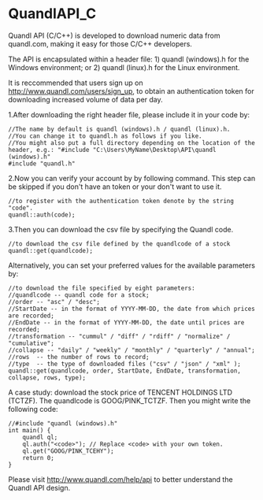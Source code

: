 QuandlAPI_C
===========

Quandl API (C/C++) is developed to download numeric data from quandl.com, making it easy for those C/C++ developers.

The API is encapsulated within a header file: 1) quandl (windows).h for the Windows environment; or 2) quandl (linux).h for the Linux environment.

It is reccommended that users sign up on http://www.quandl.com/users/sign_up, to obtain an authentication token for downloading increased volume of data per day.

1.After downloading the right header file, please include it in your code by:

    //The name by default is quandl (windows).h / quandl (linux).h. 
    //You can change it to quandl.h as follows if you like.
    //You might also put a full directory depending on the location of the header, e.g.: "#include "C:\Users\MyName\Desktop\API\quandl (windows).h"
    #include "quandl.h"

2.Now you can verify your account by by following command. This step can be skipped if you don't have an token or your don't want to use it.

    //to register with the authentication token denote by the string "code".
    quandl::auth(code);

3.Then you can download the csv file by specifying the Quandl code.

    //to download the csv file defined by the quandlcode of a stock
    quandl::get(quandlcode);

Alternatively, you can set your preferred values for the available parameters by:

    //to download the file specified by eight parameters:
    //quandlcode -- quandl code for a stock;
    //order -- "asc" / "desc";
    //StartDate -- in the format of YYYY-MM-DD, the date from which prices are recorded; 
    //EndDate -- in the format of YYYY-MM-DD, the date until prices are recorded;
    //transformation -- "cummul" / "diff" / "rdiff" / "normalize" / "cumulative";
    //collapse -- "daily" / "weekly" / "monthly" / "quarterly" / "annual";
    //rows  -- the number of rows to record;
    //type  -- the type of downloaded files ("csv" / "json" / "xml" );
    quandl::get(quandlcode, order, StartDate, EndDate, transformation, collapse, rows, type); 
    
    
A case study: download the stock price of TENCENT HOLDINGS LTD (TCTZF). The quandlcode is GOOG/PINK_TCTZF. Then you might write the following code:

    //#include "quandl (windows).h"
    int main() {
        quandl ql;
        ql.auth("<code>"); // Replace <code> with your own token.
        ql.get("GOOG/PINK_TCEHY");
        return 0;
    }
    
    
Please visit http://www.quandl.com/help/api to better understand the Quandl API design.


